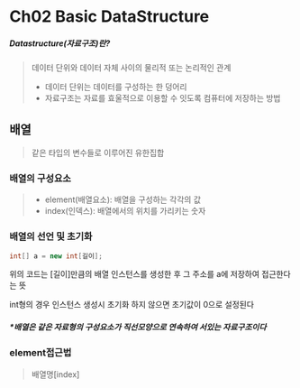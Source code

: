 # Ch02 Basic DataStructure

##### Datastructure(자료구조)란?
>데이터 단위와 데이터 자체 사이의 물리적 또는 논리적인 관계   
> - 데이터 단위는 데이터를 구성하는 한 덩어리
> - 자료구조는 자료를 효울적으로 이용할 수 잇도록 컴퓨터에 저장하는 방법   
## 배열
>같은 타입의 변수들로 이루어진 유한집합

### 배열의 구성요소
>- element(배열요소): 배열을 구성하는 각각의 값
>- index(인덱스): 배열에서의 위치를 가리키는 숫자

### 배열의 선언 및 초기화
```java
int[] a = new int[길이];
```
위의 코드는 [길이]만큼의 배열 인스턴스를 생성한 후 그 주소를 a에 저장하여 접근한다는 뜻   

int형의 경우 인스턴스 생성시 초기화 하지 않으면 초기값이 0으로 설정된다

##### *배열은 같은 자료형의 구성요소가 직선모양으로 연속하여 서있는 자료구조이다

### element접근법
> 배열명[index]

